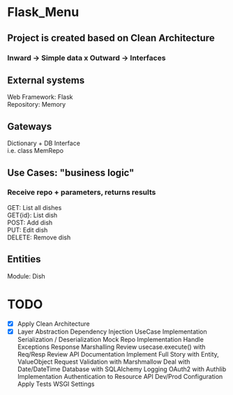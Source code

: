 # Flask_Menu
## Project is created based on Clean Architecture <br>
### Inward -> Simple data x Outward -> Interfaces

## External systems
Web Framework: Flask <br>
Repository: Memory <br>

## Gateways
Dictionary + DB Interface <br>
i.e. class MemRepo <br>

## Use Cases: "business logic"
### Receive repo + parameters, returns results
GET: List all dishes <br>
GET{id}: List dish <br>
POST: Add dish <br>
PUT: Edit dish <br>
DELETE: Remove dish <br>

## Entities
Module: Dish <br>

# TODO
-[x] Apply Clean Architecture
-[x] Layer Abstraction
 Dependency Injection
 UseCase Implementation
 Serialization / Deserialization
 Mock Repo Implementation
 Handle Exceptions
 Response Marshalling
 Review usecase.execute() with Req/Resp
 Review API Documentation
 Implement Full Story with Entity, ValueObject
 Request Validation with Marshmallow
 Deal with Date/DateTime
 Database with SQLAlchemy
 Logging
 OAuth2 with Authlib Implementation
 Authentication to Resource API
 Dev/Prod Configuration
 Apply Tests
 WSGI Settings